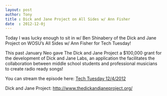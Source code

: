 ```yaml
---
layout: post
author: Tony
title : Dick and Jane Project on All Sides w/ Ann Fisher
date  : 2012-12-0j
---
```


Today I was lucky enough to sit in w/ Ben Shinabery of the Dick and Jane Project on WOSU’s All Sides w/ Ann Fisher for Tech Tuesday!

This past January Neo gave The Dick and Jane Project a $100,000 grant for the development of Dick and Jane Labs, an application the facilitates the collaboration between middle school students and professional musicians to create radio ready songs!

You can stream the episode here: [Tech Tuesday 12/4/2012](http://wosu.org/2012/allsides/tech-tuesday-local-online-songwriting-light-exposure-gift-ideas/)

Dick and Jane Project: http://www.thedickandjaneproject.org/
